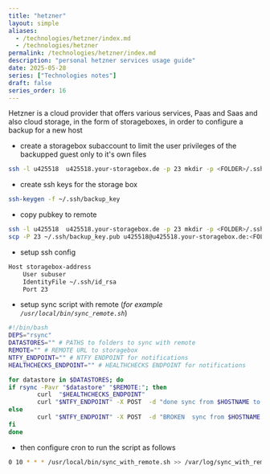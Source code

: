 ```yaml
---
title: "hetzner"
layout: simple
aliases:
  - /technologies/hetzner/index.md
  - /technologies/hetzner
permalink: /technologies/hetzner/index.md
description: "personal hetzner services usage guide"
date: 2025-05-28
series: ["Technologies notes"]
draft: false
series_order: 16
---
```


Hetzner is a cloud provider that offers various services, Paas and Saas and also cloud storage, in the form of storageboxes, in order to configure a backup for a new host

- create a storagebox subaccount to limit the user privileges of the backupped guest only to it's own files

```bash
ssh -l u425518  u425518.your-storagebox.de -p 23 mkdir -p <FOLDER>/.ssh
```

- create ssh keys for the storage box

```bash
ssh-keygen -f ~/.ssh/backup_key
```

- copy pubkey to remote

```bash
ssh -l u425518  u425518.your-storagebox.de -p 23 mkdir -p <FOLDER>/.ssh
scp -P 23 ~/.ssh/backup_key.pub u425518@u425518.your-storagebox.de:<FOLDER>/.ssh/authorized_keys
```

- setup ssh config

```bash
Host storagebox-address
    User subuser
    IdentityFile ~/.ssh/id_rsa
    Port 23
```

- setup sync script with remote (*for example `/usr/local/bin/sync_remote.sh`*)

```bash
#!/bin/bash
DEPS="rsync"
DATASTORES="" # PATHS to folders to sync with remote
REMOTE="" # REMOTE URL to storagebox
NTFY_ENDPOINT="" # NTFY ENDPOINT for notifications
HEALTHCHECKS_ENDPOINT="" # HEALTHCHECKS ENDPOINT for notifications

for datastore in $DATASTORES; do
if rsync -Pavr "$datastore" "$REMOTE:"; then
        curl  "$HEALTHCHECKS_ENDPOINT"
        curl "$NTFY_ENDPOINT" -X POST  -d "done sync from $HOSTNAME to $REMOTE of $datastore"
else
        curl "$NTFY_ENDPOINT" -X POST  -d "BROKEN  sync from $HOSTNAME to $REMOTE of $datastore"
fi
done
```

- then configure cron to run the script as follows

```bash
0 10 * * * /usr/local/bin/sync_with_remote.sh >> /var/log/sync_with_remote.log 2>1
```
